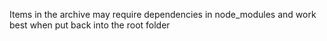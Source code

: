 Items in the archive may require dependencies in node_modules
and work best when put back into the root folder